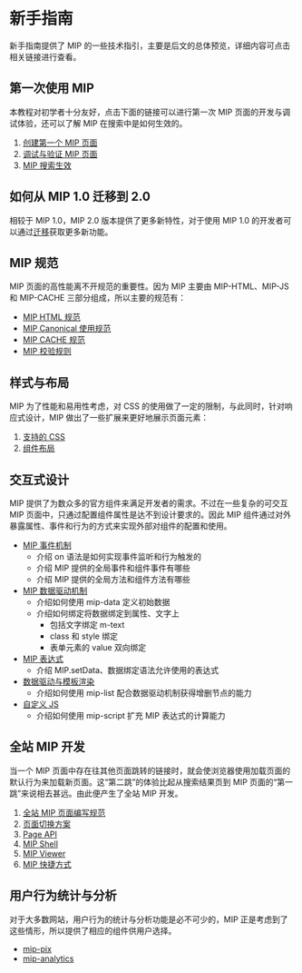 # 新手指南

新手指南提供了 MIP 的一些技术指引，主要是后文的总体预览，详细内容可点击相关链接进行查看。

## 第一次使用 MIP

本教程对初学者十分友好，点击下面的链接可以进行第一次 MIP 页面的开发与调试体验，还可以了解 MIP 在搜索中是如何生效的。

1. [创建第一个 MIP 页面](./start-writing-first-mip.md)
2. [调试与验证 MIP 页面](./debug-and-validate.md)
3. [MIP 搜索生效](../mip-in-search/introduction.md)

## 如何从 MIP 1.0 迁移到 2.0

相较于 MIP 1.0，MIP 2.0 版本提供了更多新特性，对于使用 MIP 1.0 的开发者可以通过[迁移](./migrate-v1-to-v2.md)获取更多新功能。

## MIP 规范

MIP 页面的高性能离不开规范的重要性。因为 MIP 主要由 MIP-HTML、MIP-JS 和 MIP-CACHE 三部分组成，所以主要的规范有：

- [MIP HTML 规范](../mip-standard/mip-html-spec.md)
- [MIP Canonical 使用规范](../mip-standard/mip-canonical.md)
- [MIP CACHE 规范](../mip-standard/mip-cache-spec.md)
- [MIP 校验规则](../mip-standard/mip-validate.md)

## 样式与布局

MIP 为了性能和易用性考虑，对 CSS 的使用做了一定的限制，与此同时，针对响应式设计，MIP 做出了一些扩展来更好地展示页面元素：

1. [支持的 CSS ](../style-and-layout/supported-css.md)
2. [组件布局](../style-and-layout/layout.md)

## 交互式设计

MIP 提供了为数众多的官方组件来满足开发者的需求。不过在一些复杂的可交互 MIP 页面中，只通过配置组件属性是达不到设计要求的。因此 MIP 组件通过对外暴露属性、事件和行为的方式来实现外部对组件的配置和使用。

- [MIP 事件机制](../interactive-mip/event-and-action.md)
  + 介绍 on 语法是如何实现事件监听和行为触发的
  + 介绍 MIP 提供的全局事件和组件事件有哪些
  + 介绍 MIP 提供的全局方法和组件方法有哪些
- [MIP 数据驱动机制](../interactive-mip/data-driven.md)
  + 介绍如何使用 mip-data 定义初始数据
  + 介绍如何绑定将数据绑定到属性、文字上
    * 包括文字绑定 m-text
    * class 和 style 绑定
    * 表单元素的 value 双向绑定
- [MIP 表达式](../interactive-mip/expression.md)
  + 介绍 MIP.setData、数据绑定语法允许使用的表达式
- [数据驱动与模板渲染](../interactive-mip/data-driven-and-dom-render.md)
  + 介绍如何使用 mip-list 配合数据驱动机制获得增删节点的能力
- [自定义 JS](../interactive-mip/custom-js-by-using-mip-script.md)
  + 介绍如何使用 mip-script 扩充 MIP 表达式的计算能力

## 全站 MIP 开发

当一个 MIP 页面中存在往其他页面跳转的链接时，就会使浏览器使用加载页面的默认行为来加载新页面。这“第二跳”的体验比起从搜索结果页到 MIP 页面的“第一跳”来说相去甚远。由此便产生了全站 MIP 开发。

1. [全站 MIP 页面编写规范](../all-sites-mip/structure.md)
2. [页面切换方案](../all-sites-mip/switch-page.md)
3. [Page API](../all-sites-mip/page-api.md)
4. [MIP Shell](../all-sites-mip/mip-shell.md)
5. [MIP Viewer](../all-sites-mip/viewer.md)
6. [MIP 快捷方式](../all-sites-mip/style.md)

## 用户行为统计与分析

对于大多数网站，用户行为的统计与分析功能是必不可少的，MIP 正是考虑到了这些情形，所以提供了相应的组件供用户选择。

- [mip-pix](https://www.mipengine.org/v2/components/analytics/mip-pix.html)
- [mip-analytics](https://www.mipengine.org/v2/components/analytics/mip-analytics.html)

